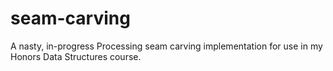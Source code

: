 # seam-carving
A nasty, in-progress Processing seam carving implementation for use in my Honors Data Structures course.
